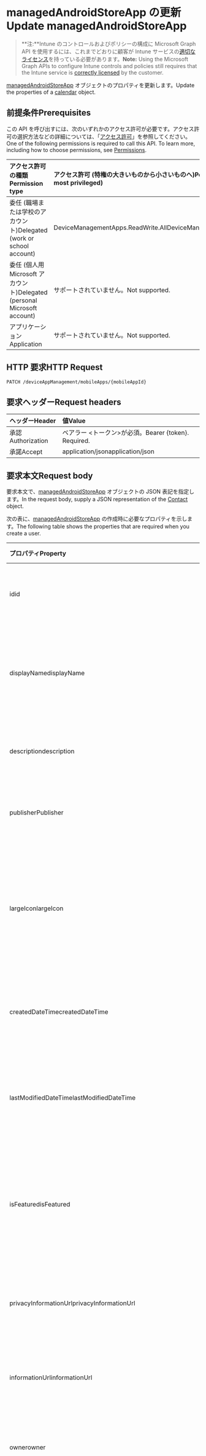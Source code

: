 # <a name="update-managedandroidstoreapp"></a><span data-ttu-id="a6fd9-101">managedAndroidStoreApp の更新</span><span class="sxs-lookup"><span data-stu-id="a6fd9-101">Update managedAndroidStoreApp</span></span>

> <span data-ttu-id="a6fd9-102">**注:**Intune のコントロールおよびポリシーの構成に Microsoft Graph API を使用するには、これまでどおりに顧客が Intune サービスの[適切なライセンス](https://go.microsoft.com/fwlink/?linkid=839381)を持っている必要があります。</span><span class="sxs-lookup"><span data-stu-id="a6fd9-102">**Note:** Using the Microsoft Graph APIs to configure Intune controls and policies still requires that the Intune service is [correctly licensed](https://go.microsoft.com/fwlink/?linkid=839381) by the customer.</span></span>

<span data-ttu-id="a6fd9-103">[managedAndroidStoreApp](../resources/intune_apps_managedandroidstoreapp.md) オブジェクトのプロパティを更新します。</span><span class="sxs-lookup"><span data-stu-id="a6fd9-103">Update the properties of a [calendar](../resources/intune_apps_managedandroidstoreapp.md) object.</span></span>
## <a name="prerequisites"></a><span data-ttu-id="a6fd9-104">前提条件</span><span class="sxs-lookup"><span data-stu-id="a6fd9-104">Prerequisites</span></span>
<span data-ttu-id="a6fd9-p101">この API を呼び出すには、次のいずれかのアクセス許可が必要です。アクセス許可の選択方法などの詳細については、「[アクセス許可](../../../concepts/permissions_reference.md)」を参照してください。</span><span class="sxs-lookup"><span data-stu-id="a6fd9-p101">One of the following permissions is required to call this API. To learn more, including how to choose permissions, see [Permissions](../../../concepts/permissions_reference.md).</span></span>

|<span data-ttu-id="a6fd9-107">アクセス許可の種類</span><span class="sxs-lookup"><span data-stu-id="a6fd9-107">Permission type</span></span>|<span data-ttu-id="a6fd9-108">アクセス許可 (特権の大きいものから小さいものへ)</span><span class="sxs-lookup"><span data-stu-id="a6fd9-108">Permissions (from least to most privileged)</span></span>|
|:---|:---|
|<span data-ttu-id="a6fd9-109">委任 (職場または学校のアカウント)</span><span class="sxs-lookup"><span data-stu-id="a6fd9-109">Delegated (work or school account)</span></span>|<span data-ttu-id="a6fd9-110">DeviceManagementApps.ReadWrite.All</span><span class="sxs-lookup"><span data-stu-id="a6fd9-110">DeviceManagementApps.ReadWrite.All</span></span>|
|<span data-ttu-id="a6fd9-111">委任 (個人用 Microsoft アカウント)</span><span class="sxs-lookup"><span data-stu-id="a6fd9-111">Delegated (personal Microsoft account)</span></span>|<span data-ttu-id="a6fd9-112">サポートされていません。</span><span class="sxs-lookup"><span data-stu-id="a6fd9-112">Not supported.</span></span>|
|<span data-ttu-id="a6fd9-113">アプリケーション</span><span class="sxs-lookup"><span data-stu-id="a6fd9-113">Application</span></span>|<span data-ttu-id="a6fd9-114">サポートされていません。</span><span class="sxs-lookup"><span data-stu-id="a6fd9-114">Not supported.</span></span>|

## <a name="http-request"></a><span data-ttu-id="a6fd9-115">HTTP 要求</span><span class="sxs-lookup"><span data-stu-id="a6fd9-115">HTTP Request</span></span>
<!-- {
  "blockType": "ignored"
}
-->
``` http
PATCH /deviceAppManagement/mobileApps/{mobileAppId}
```

## <a name="request-headers"></a><span data-ttu-id="a6fd9-116">要求ヘッダー</span><span class="sxs-lookup"><span data-stu-id="a6fd9-116">Request headers</span></span>
|<span data-ttu-id="a6fd9-117">ヘッダー</span><span class="sxs-lookup"><span data-stu-id="a6fd9-117">Header</span></span>|<span data-ttu-id="a6fd9-118">値</span><span class="sxs-lookup"><span data-stu-id="a6fd9-118">Value</span></span>|
|:---|:---|
|<span data-ttu-id="a6fd9-119">承認</span><span class="sxs-lookup"><span data-stu-id="a6fd9-119">Authorization</span></span>|<span data-ttu-id="a6fd9-120">ベアラー &lt;トークン&gt;が必須。</span><span class="sxs-lookup"><span data-stu-id="a6fd9-120">Bearer {token}. Required.</span></span>|
|<span data-ttu-id="a6fd9-121">承諾</span><span class="sxs-lookup"><span data-stu-id="a6fd9-121">Accept</span></span>|<span data-ttu-id="a6fd9-122">application/json</span><span class="sxs-lookup"><span data-stu-id="a6fd9-122">application/json</span></span>|

## <a name="request-body"></a><span data-ttu-id="a6fd9-123">要求本文</span><span class="sxs-lookup"><span data-stu-id="a6fd9-123">Request body</span></span>
<span data-ttu-id="a6fd9-124">要求本文で、[managedAndroidStoreApp](../resources/intune_apps_managedandroidstoreapp.md) オブジェクトの JSON 表記を指定します。</span><span class="sxs-lookup"><span data-stu-id="a6fd9-124">In the request body, supply a JSON representation of the [Contact](../resources/intune_apps_managedandroidstoreapp.md) object.</span></span>

<span data-ttu-id="a6fd9-125">次の表に、[managedAndroidStoreApp](../resources/intune_apps_managedandroidstoreapp.md) の作成時に必要なプロパティを示します。</span><span class="sxs-lookup"><span data-stu-id="a6fd9-125">The following table shows the properties that are required when you create a user.</span></span>

|<span data-ttu-id="a6fd9-126">プロパティ</span><span class="sxs-lookup"><span data-stu-id="a6fd9-126">Property</span></span>|<span data-ttu-id="a6fd9-127">型</span><span class="sxs-lookup"><span data-stu-id="a6fd9-127">Type</span></span>|<span data-ttu-id="a6fd9-128">説明</span><span class="sxs-lookup"><span data-stu-id="a6fd9-128">Description</span></span>|
|:---|:---|:---|
|<span data-ttu-id="a6fd9-129">id</span><span class="sxs-lookup"><span data-stu-id="a6fd9-129">id</span></span>|<span data-ttu-id="a6fd9-130">String</span><span class="sxs-lookup"><span data-stu-id="a6fd9-130">String</span></span>|<span data-ttu-id="a6fd9-131">エンティティのキー。</span><span class="sxs-lookup"><span data-stu-id="a6fd9-131">Name of the entity.</span></span> <span data-ttu-id="a6fd9-132">[mobileApp](../resources/intune_apps_mobileapp.md) から継承します</span><span class="sxs-lookup"><span data-stu-id="a6fd9-132">Inherited from [mobileApp](../resources/intune_apps_mobileapp.md)</span></span>|
|<span data-ttu-id="a6fd9-133">displayName</span><span class="sxs-lookup"><span data-stu-id="a6fd9-133">displayName</span></span>|<span data-ttu-id="a6fd9-134">String</span><span class="sxs-lookup"><span data-stu-id="a6fd9-134">String</span></span>|<span data-ttu-id="a6fd9-135">管理者が提供またはインポートしたアプリのタイトル。</span><span class="sxs-lookup"><span data-stu-id="a6fd9-135">The admin provided or imported title of the app.</span></span> <span data-ttu-id="a6fd9-136">[mobileApp](../resources/intune_apps_mobileapp.md) から継承します</span><span class="sxs-lookup"><span data-stu-id="a6fd9-136">Inherited from [mobileApp](../resources/intune_apps_mobileapp.md)</span></span>|
|<span data-ttu-id="a6fd9-137">description</span><span class="sxs-lookup"><span data-stu-id="a6fd9-137">description</span></span>|<span data-ttu-id="a6fd9-138">String</span><span class="sxs-lookup"><span data-stu-id="a6fd9-138">String</span></span>|<span data-ttu-id="a6fd9-139">アプリの説明。</span><span class="sxs-lookup"><span data-stu-id="a6fd9-139">The description of the app.</span></span> <span data-ttu-id="a6fd9-140">[mobileApp](../resources/intune_apps_mobileapp.md) から継承します</span><span class="sxs-lookup"><span data-stu-id="a6fd9-140">Inherited from [mobileApp](../resources/intune_apps_mobileapp.md)</span></span>|
|<span data-ttu-id="a6fd9-141">publisher</span><span class="sxs-lookup"><span data-stu-id="a6fd9-141">Publisher</span></span>|<span data-ttu-id="a6fd9-142">String</span><span class="sxs-lookup"><span data-stu-id="a6fd9-142">String</span></span>|<span data-ttu-id="a6fd9-143">アプリの発行元。</span><span class="sxs-lookup"><span data-stu-id="a6fd9-143">The name of the app.</span></span> <span data-ttu-id="a6fd9-144">[mobileApp](../resources/intune_apps_mobileapp.md) から継承します</span><span class="sxs-lookup"><span data-stu-id="a6fd9-144">Inherited from [mobileApp](../resources/intune_apps_mobileapp.md)</span></span>|
|<span data-ttu-id="a6fd9-145">largeIcon</span><span class="sxs-lookup"><span data-stu-id="a6fd9-145">largeIcon</span></span>|[<span data-ttu-id="a6fd9-146">mimeContent</span><span class="sxs-lookup"><span data-stu-id="a6fd9-146">MimeContent</span></span>](../resources/intune_apps_mimecontent.md)|<span data-ttu-id="a6fd9-147">アプリの詳細に表示され、アイコンのアップロードに使用される大きいアイコン。</span><span class="sxs-lookup"><span data-stu-id="a6fd9-147">The large icon, to be displayed in the app details and used for upload of the icon.</span></span> <span data-ttu-id="a6fd9-148">[mobileApp](../resources/intune_apps_mobileapp.md) から継承します</span><span class="sxs-lookup"><span data-stu-id="a6fd9-148">Inherited from [mobileApp](../resources/intune_apps_mobileapp.md)</span></span>|
|<span data-ttu-id="a6fd9-149">createdDateTime</span><span class="sxs-lookup"><span data-stu-id="a6fd9-149">createdDateTime</span></span>|<span data-ttu-id="a6fd9-150">DateTimeOffset</span><span class="sxs-lookup"><span data-stu-id="a6fd9-150">DateTimeOffset</span></span>|<span data-ttu-id="a6fd9-151">アプリが作成された日時。</span><span class="sxs-lookup"><span data-stu-id="a6fd9-151">The date and time when the page was created.</span></span> <span data-ttu-id="a6fd9-152">[mobileApp](../resources/intune_apps_mobileapp.md) から継承します</span><span class="sxs-lookup"><span data-stu-id="a6fd9-152">Inherited from [mobileApp](../resources/intune_apps_mobileapp.md)</span></span>|
|<span data-ttu-id="a6fd9-153">lastModifiedDateTime</span><span class="sxs-lookup"><span data-stu-id="a6fd9-153">lastModifiedDateTime</span></span>|<span data-ttu-id="a6fd9-154">DateTimeOffset</span><span class="sxs-lookup"><span data-stu-id="a6fd9-154">DateTimeOffset</span></span>|<span data-ttu-id="a6fd9-155">アプリが最後に変更された日時。</span><span class="sxs-lookup"><span data-stu-id="a6fd9-155">The date and time when the attachment was last modified.</span></span> <span data-ttu-id="a6fd9-156">[mobileApp](../resources/intune_apps_mobileapp.md) から継承します</span><span class="sxs-lookup"><span data-stu-id="a6fd9-156">Inherited from [mobileApp](../resources/intune_apps_mobileapp.md)</span></span>|
|<span data-ttu-id="a6fd9-157">isFeatured</span><span class="sxs-lookup"><span data-stu-id="a6fd9-157">isFeatured</span></span>|<span data-ttu-id="a6fd9-158">Boolean</span><span class="sxs-lookup"><span data-stu-id="a6fd9-158">Boolean</span></span>|<span data-ttu-id="a6fd9-159">アプリが管理者のおすすめとしてマークされたかどうかを示す値。[mobileApp](../resources/intune_apps_mobileapp.md) から継承します</span><span class="sxs-lookup"><span data-stu-id="a6fd9-159">The value indicating whether the app is marked as featured by the admin. Inherited from [mobileApp](../resources/intune_apps_mobileapp.md)</span></span>|
|<span data-ttu-id="a6fd9-160">privacyInformationUrl</span><span class="sxs-lookup"><span data-stu-id="a6fd9-160">privacyInformationUrl</span></span>|<span data-ttu-id="a6fd9-161">String</span><span class="sxs-lookup"><span data-stu-id="a6fd9-161">String</span></span>|<span data-ttu-id="a6fd9-162">プライバシーに関する声明の URL。</span><span class="sxs-lookup"><span data-stu-id="a6fd9-162">The privacy statement Url.</span></span> <span data-ttu-id="a6fd9-163">[mobileApp](../resources/intune_apps_mobileapp.md) から継承します</span><span class="sxs-lookup"><span data-stu-id="a6fd9-163">Inherited from [mobileApp](../resources/intune_apps_mobileapp.md)</span></span>|
|<span data-ttu-id="a6fd9-164">informationUrl</span><span class="sxs-lookup"><span data-stu-id="a6fd9-164">informationUrl</span></span>|<span data-ttu-id="a6fd9-165">String</span><span class="sxs-lookup"><span data-stu-id="a6fd9-165">String</span></span>|<span data-ttu-id="a6fd9-166">詳細情報の URL。</span><span class="sxs-lookup"><span data-stu-id="a6fd9-166">The more information Url.</span></span> <span data-ttu-id="a6fd9-167">[mobileApp](../resources/intune_apps_mobileapp.md) から継承します</span><span class="sxs-lookup"><span data-stu-id="a6fd9-167">Inherited from [mobileApp](../resources/intune_apps_mobileapp.md)</span></span>|
|<span data-ttu-id="a6fd9-168">owner</span><span class="sxs-lookup"><span data-stu-id="a6fd9-168">owner</span></span>|<span data-ttu-id="a6fd9-169">String</span><span class="sxs-lookup"><span data-stu-id="a6fd9-169">String</span></span>|<span data-ttu-id="a6fd9-170">アプリの所有者。</span><span class="sxs-lookup"><span data-stu-id="a6fd9-170">The owner of the timesheet.</span></span> <span data-ttu-id="a6fd9-171">[mobileApp](../resources/intune_apps_mobileapp.md) から継承します</span><span class="sxs-lookup"><span data-stu-id="a6fd9-171">Inherited from [mobileApp](../resources/intune_apps_mobileapp.md)</span></span>|
|<span data-ttu-id="a6fd9-172">developer</span><span class="sxs-lookup"><span data-stu-id="a6fd9-172">developer</span></span>|<span data-ttu-id="a6fd9-173">String</span><span class="sxs-lookup"><span data-stu-id="a6fd9-173">String</span></span>|<span data-ttu-id="a6fd9-174">アプリの開発者。</span><span class="sxs-lookup"><span data-stu-id="a6fd9-174">The name of the app.</span></span> <span data-ttu-id="a6fd9-175">[mobileApp](../resources/intune_apps_mobileapp.md) から継承します</span><span class="sxs-lookup"><span data-stu-id="a6fd9-175">Inherited from [mobileApp](../resources/intune_apps_mobileapp.md)</span></span>|
|<span data-ttu-id="a6fd9-176">notes</span><span class="sxs-lookup"><span data-stu-id="a6fd9-176">notes</span></span>|<span data-ttu-id="a6fd9-177">String</span><span class="sxs-lookup"><span data-stu-id="a6fd9-177">String</span></span>|<span data-ttu-id="a6fd9-178">アプリ用のメモ。</span><span class="sxs-lookup"><span data-stu-id="a6fd9-178">Notes for the app.</span></span> <span data-ttu-id="a6fd9-179">[mobileApp](../resources/intune_apps_mobileapp.md) から継承します</span><span class="sxs-lookup"><span data-stu-id="a6fd9-179">Inherited from [mobileApp](../resources/intune_apps_mobileapp.md)</span></span>|
|<span data-ttu-id="a6fd9-180">publishingState</span><span class="sxs-lookup"><span data-stu-id="a6fd9-180">publishingState</span></span>|<span data-ttu-id="a6fd9-181">String</span><span class="sxs-lookup"><span data-stu-id="a6fd9-181">String</span></span>|<span data-ttu-id="a6fd9-182">アプリの発行の状態。</span><span class="sxs-lookup"><span data-stu-id="a6fd9-182">The publishing state for the app.</span></span> <span data-ttu-id="a6fd9-183">アプリが発行されていない限り、アプリを割り当てることができません。</span><span class="sxs-lookup"><span data-stu-id="a6fd9-183">The app cannot be assigned unless the app is published.</span></span> <span data-ttu-id="a6fd9-184">[mobileApp](../resources/intune_apps_mobileapp.md) から継承します。可能な値は、`notPublished`、`processing`、`published` です。</span><span class="sxs-lookup"><span data-stu-id="a6fd9-184">Inherited from [mobileApp](../resources/intune_apps_mobileapp.md) Possible values are: `notPublished`, `processing`, `published`.</span></span>|
|<span data-ttu-id="a6fd9-185">appAvailability</span><span class="sxs-lookup"><span data-stu-id="a6fd9-185">appAvailability</span></span>|<span data-ttu-id="a6fd9-186">String</span><span class="sxs-lookup"><span data-stu-id="a6fd9-186">String</span></span>|<span data-ttu-id="a6fd9-187">アプリケーションの可用性。</span><span class="sxs-lookup"><span data-stu-id="a6fd9-187">The Application's availability.</span></span> <span data-ttu-id="a6fd9-188">[managedApp](../resources/intune_apps_managedapp.md) から継承します。可能な値は、`global`、`lineOfBusiness` です。</span><span class="sxs-lookup"><span data-stu-id="a6fd9-188">Inherited from [managedApp](../resources/intune_apps_managedapp.md) Possible values are: `global`, `lineOfBusiness`.</span></span>|
|<span data-ttu-id="a6fd9-189">version</span><span class="sxs-lookup"><span data-stu-id="a6fd9-189">version</span></span>|<span data-ttu-id="a6fd9-190">String</span><span class="sxs-lookup"><span data-stu-id="a6fd9-190">String</span></span>|<span data-ttu-id="a6fd9-191">アプリケーションのバージョン。</span><span class="sxs-lookup"><span data-stu-id="a6fd9-191">The Application's version.</span></span> <span data-ttu-id="a6fd9-192">[managedApp](../resources/intune_apps_managedapp.md) から継承します</span><span class="sxs-lookup"><span data-stu-id="a6fd9-192">Inherited from [managedApp](../resources/intune_apps_managedapp.md)</span></span>|
|<span data-ttu-id="a6fd9-193">packageId</span><span class="sxs-lookup"><span data-stu-id="a6fd9-193">PackageId</span></span>|<span data-ttu-id="a6fd9-194">String</span><span class="sxs-lookup"><span data-stu-id="a6fd9-194">String</span></span>|<span data-ttu-id="a6fd9-195">アプリのパッケージ ID。</span><span class="sxs-lookup"><span data-stu-id="a6fd9-195">The app's package ID.</span></span>|
|<span data-ttu-id="a6fd9-196">appStoreUrl</span><span class="sxs-lookup"><span data-stu-id="a6fd9-196">appStoreUrl</span></span>|<span data-ttu-id="a6fd9-197">String</span><span class="sxs-lookup"><span data-stu-id="a6fd9-197">String</span></span>|<span data-ttu-id="a6fd9-198">Android の AppStoreUrl。</span><span class="sxs-lookup"><span data-stu-id="a6fd9-198">The Android AppStoreUrl.</span></span>|
|<span data-ttu-id="a6fd9-199">minimumSupportedOperatingSystem</span><span class="sxs-lookup"><span data-stu-id="a6fd9-199">minimumSupportedOperatingSystem</span></span>|[<span data-ttu-id="a6fd9-200">androidMinimumOperatingSystem</span><span class="sxs-lookup"><span data-stu-id="a6fd9-200">androidMinimumOperatingSystem</span></span>](../resources/intune_apps_androidminimumoperatingsystem.md)|<span data-ttu-id="a6fd9-201">サポートされているオペレーティング システムの最小の値。</span><span class="sxs-lookup"><span data-stu-id="a6fd9-201">The value for the minimum supported operating system.</span></span>|



## <a name="response"></a><span data-ttu-id="a6fd9-202">応答</span><span class="sxs-lookup"><span data-stu-id="a6fd9-202">Response</span></span>
<span data-ttu-id="a6fd9-203">成功した場合、このメソッドは `200 OK` 応答コードと、更新された [managedAndroidStoreApp](../resources/intune_apps_managedandroidstoreapp.md) オブジェクトを応答本文で返します。</span><span class="sxs-lookup"><span data-stu-id="a6fd9-203">If successful, this method returns a `200 OK` response code and an updated [contact](../resources/intune_apps_managedandroidstoreapp.md) object in the response body.</span></span>

## <a name="example"></a><span data-ttu-id="a6fd9-204">例</span><span class="sxs-lookup"><span data-stu-id="a6fd9-204">Example</span></span>
### <a name="request"></a><span data-ttu-id="a6fd9-205">要求</span><span class="sxs-lookup"><span data-stu-id="a6fd9-205">Request</span></span>
<span data-ttu-id="a6fd9-206">以下は、要求の例です。</span><span class="sxs-lookup"><span data-stu-id="a6fd9-206">Here is an example of the request.</span></span>
``` http
PATCH https://graph.microsoft.com/v1.0/deviceAppManagement/mobileApps/{mobileAppId}
Content-type: application/json
Content-length: 1019

{
  "displayName": "Display Name value",
  "description": "Description value",
  "publisher": "Publisher value",
  "largeIcon": {
    "@odata.type": "microsoft.graph.mimeContent",
    "type": "Type value",
    "value": "dmFsdWU="
  },
  "lastModifiedDateTime": "2017-01-01T00:00:35.1329464-08:00",
  "isFeatured": true,
  "privacyInformationUrl": "https://example.com/privacyInformationUrl/",
  "informationUrl": "https://example.com/informationUrl/",
  "owner": "Owner value",
  "developer": "Developer value",
  "notes": "Notes value",
  "publishingState": "processing",
  "appAvailability": "lineOfBusiness",
  "version": "Version value",
  "packageId": "Package Id value",
  "appStoreUrl": "https://example.com/appStoreUrl/",
  "minimumSupportedOperatingSystem": {
    "@odata.type": "microsoft.graph.androidMinimumOperatingSystem",
    "v4_0": true,
    "v4_0_3": true,
    "v4_1": true,
    "v4_2": true,
    "v4_3": true,
    "v4_4": true,
    "v5_0": true,
    "v5_1": true
  }
}
```

### <a name="response"></a><span data-ttu-id="a6fd9-207">応答</span><span class="sxs-lookup"><span data-stu-id="a6fd9-207">Response</span></span>
<span data-ttu-id="a6fd9-p117">以下は、応答の例です。注:簡潔にするために、ここに示す応答オブジェクトは切り詰められている場合があります。すべてのプロパティは実際の呼び出しから返されます。</span><span class="sxs-lookup"><span data-stu-id="a6fd9-p117">Here is an example of the response. Note: The response object shown here may be truncated for brevity. All of the properties will be returned from an actual call.</span></span>
``` http
HTTP/1.1 200 OK
Content-Type: application/json
Content-Length: 1188

{
  "@odata.type": "#microsoft.graph.managedAndroidStoreApp",
  "id": "89e7e991-e991-89e7-91e9-e78991e9e789",
  "displayName": "Display Name value",
  "description": "Description value",
  "publisher": "Publisher value",
  "largeIcon": {
    "@odata.type": "microsoft.graph.mimeContent",
    "type": "Type value",
    "value": "dmFsdWU="
  },
  "createdDateTime": "2017-01-01T00:02:43.5775965-08:00",
  "lastModifiedDateTime": "2017-01-01T00:00:35.1329464-08:00",
  "isFeatured": true,
  "privacyInformationUrl": "https://example.com/privacyInformationUrl/",
  "informationUrl": "https://example.com/informationUrl/",
  "owner": "Owner value",
  "developer": "Developer value",
  "notes": "Notes value",
  "publishingState": "processing",
  "appAvailability": "lineOfBusiness",
  "version": "Version value",
  "packageId": "Package Id value",
  "appStoreUrl": "https://example.com/appStoreUrl/",
  "minimumSupportedOperatingSystem": {
    "@odata.type": "microsoft.graph.androidMinimumOperatingSystem",
    "v4_0": true,
    "v4_0_3": true,
    "v4_1": true,
    "v4_2": true,
    "v4_3": true,
    "v4_4": true,
    "v5_0": true,
    "v5_1": true
  }
}
```



